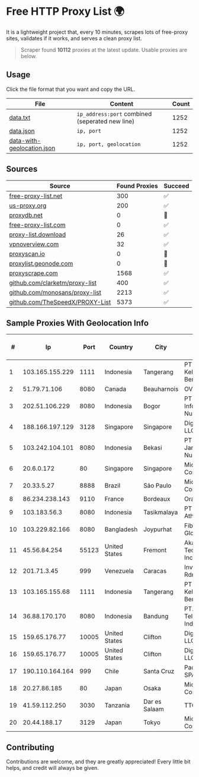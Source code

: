 
# Free HTTP Proxy List 🌍

It is a lightweight project that, every 10 minutes, scrapes lots of free-proxy sites, validates if it works, and serves a clean proxy list.


> Scraper found **10112** proxies at the latest update. Usable proxies are below.

## Usage

Click the file format that you want and copy the URL.


|File|Content|Count|
|----|-------|-----|
|[data.txt](https://raw.githubusercontent.com/themiralay/Proxy-List-World/master/data.txt)|`ip_address:port` combined (seperated new line)|1252|
|[data.json](https://raw.githubusercontent.com/themiralay/Proxy-List-World/master/data.json)|`ip, port`|1252|
|[data-with-geolocation.json](https://raw.githubusercontent.com/themiralay/Proxy-List-World/master/data-with-geolocation.json)|`ip, port, geolocation`|1252|

## Sources

|Source|Found Proxies|Succeed|
|------|-------------|-------|
|[free-proxy-list.net](https://free-proxy-list.net)|300|✅|
|[us-proxy.org](https://www.us-proxy.org)|200|✅|
|[proxydb.net](http://proxydb.net)|0|🚫|
|[free-proxy-list.com](https://free-proxy-list.com/?page=&port=&type%5B%5D=http&type%5B%5D=https&up_time=0&search=Search)|0|✅|
|[proxy-list.download](https://www.proxy-list.download/HTTP)|26|✅|
|[vpnoverview.com](https://vpnoverview.com/privacy/anonymous-browsing/free-proxy-servers)|32|✅|
|[proxyscan.io](https://www.proxyscan.io)|0|🚫|
|[proxylist.geonode.com](https://proxylist.geonode.com/api/proxy-list?limit=300&page=1&sort_by=lastChecked&sort_type=desc&protocols=http,https)|0|🚫|
|[proxyscrape.com](https://api.proxyscrape.com/v2/?request=displayproxies&protocol=http&timeout=10000&country=all&ssl=all&anonymity=all)|1568|✅|
|[github.com/clarketm/proxy-list](https://raw.githubusercontent.com/clarketm/proxy-list/master/proxy-list-raw.txt)|400|✅|
|[github.com/monosans/proxy-list](https://raw.githubusercontent.com/monosans/proxy-list/main/proxies/http.txt)|2213|✅|
|[github.com/TheSpeedX/PROXY-List](https://raw.githubusercontent.com/TheSpeedX/PROXY-List/master/http.txt)|5373|✅|


## Sample Proxies With Geolocation Info

|#|Ip|Port|Country|City|Internet Service Provider|
|-|--|----|-------|----|-------------------------|
|1|103.165.155.229|1111|Indonesia|Tangerang|PT Jaringan Keluarga Bersama|
|2|51.79.71.106|8080|Canada|Beauharnois|OVH SAS|
|3|202.51.106.229|8080|Indonesia|Bogor|PT Solusi Infostruktur Nusantara|
|4|188.166.197.129|3128|Singapore|Singapore|DigitalOcean, LLC|
|5|103.242.104.101|8080|Indonesia|Bekasi|PT Lintas Jaringan Nusantara|
|6|20.6.0.172|80|Singapore|Singapore|Microsoft Corporation|
|7|20.33.5.27|8888|Brazil|São Paulo|Microsoft Corporation|
|8|86.234.238.143|9110|France|Bordeaux|Orange|
|9|103.183.56.3|8080|Indonesia|Tasikmalaya|PT Multi Karya Athira|
|10|103.229.82.166|8080|Bangladesh|Joypurhat|Fiber@Home Global Limited|
|11|45.56.84.254|55123|United States|Fremont|Akamai Technologies, Inc.|
|12|201.71.3.45|999|Venezuela|Caracas|Inversiones Rdn3 C.A|
|13|103.165.155.68|1111|Indonesia|Tangerang|PT Jaringan Keluarga Bersama|
|14|36.88.170.170|8080|Indonesia|Bandung|PT. Telekomunikasi Indonesia|
|15|159.65.176.77|10005|United States|Clifton|DigitalOcean, LLC|
|16|159.65.176.77|10005|United States|Clifton|DigitalOcean, LLC|
|17|190.110.164.164|999|Chile|Santa Cruz|Pacifico Cable SPA.|
|18|20.27.86.185|80|Japan|Osaka|Microsoft Corporation|
|19|41.59.112.250|3030|Tanzania|Dar es Salaam|TTCL|
|20|20.44.188.17|3129|Japan|Tokyo|Microsoft Corporation|



## Contributing

Contributions are welcome, and they are greatly appreciated! Every
little bit helps, and credit will always be given.

